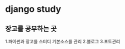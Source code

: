 django study 
================

장고를 공부하는 곳
-----------------

1.파이썬과 장고를 스터디 기본소스를 관리 
2.블로그 
3.포토관리  


